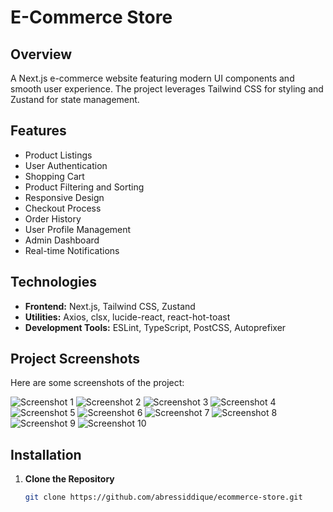 # E-Commerce Store

## Overview

A Next.js e-commerce website featuring modern UI components and smooth user experience. The project leverages Tailwind CSS for styling and Zustand for state management.

## Features

- Product Listings
- User Authentication
- Shopping Cart
- Product Filtering and Sorting
- Responsive Design
- Checkout Process
- Order History
- User Profile Management
- Admin Dashboard
- Real-time Notifications

## Technologies

- **Frontend:** Next.js, Tailwind CSS, Zustand
- **Utilities:** Axios, clsx, lucide-react, react-hot-toast
- **Development Tools:** ESLint, TypeScript, PostCSS, Autoprefixer

## Project Screenshots

Here are some screenshots of the project:

![Screenshot 1](ecommerce-store-main/demo/image1.png)
![Screenshot 2](ecommerce-store-main/demo/image2.png)
![Screenshot 3](ecommerce-store-main/demo/image3.png)
![Screenshot 4](ecommerce-store-main/demo/image4.png)
![Screenshot 5](ecommerce-store-main/demo/image5.png)
![Screenshot 6](ecommerce-store-main/demo/image6.png)
![Screenshot 7](ecommerce-store-main/demo/image7.png)
![Screenshot 8](ecommerce-store-main/demo/image8.png)
![Screenshot 9](ecommerce-store-main/demo/image9.png)
![Screenshot 10](ecommerce-store-main/demo/image10.png)

## Installation

1. **Clone the Repository**

   ```bash
   git clone https://github.com/abressiddique/ecommerce-store.git
